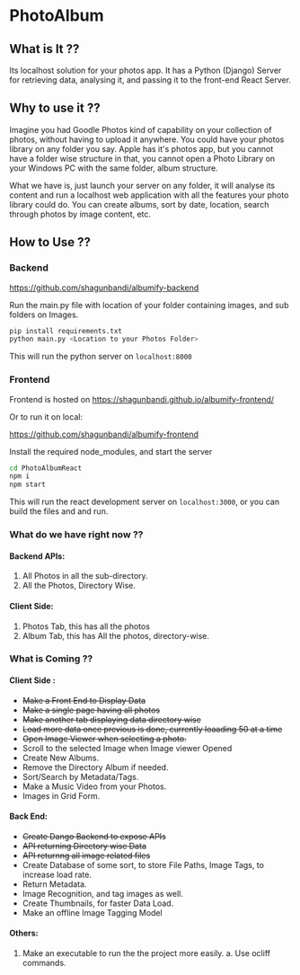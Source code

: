 # PhotoAlbum

## What is It ??

Its localhost solution for your photos app. It has a Python (Django) Server for retrieving data, analysing it, and passing it to the front-end React Server.

## Why to use it ??

Imagine you had Goodle Photos kind of capability on your collection of photos, without having to upload it anywhere. You could have your photos library on any folder you say. Apple has it's photos app, but you cannot have a folder wise structure in that, you cannot open a Photo Library on your Windows PC with the same folder, album structure. 

What we have is, just launch your server on any folder, it will analyse its content and run a localhost web application with all the features your photo library could do. You can create albums, sort by date, location, search through photos by image content, etc. 

## How to Use ??

### Backend

https://github.com/shagunbandi/albumify-backend

Run the main.py file with location of your folder containing images, and sub folders on Images. 

```bash
pip install requirements.txt
python main.py <Location to your Photos Folder>
```

This will run the python server on `localhost:8000`

### Frontend

Frontend is hosted on https://shagunbandi.github.io/albumify-frontend/

Or to run it on local:

https://github.com/shagunbandi/albumify-frontend

Install the required node_modules, and start the server

```bash
cd PhotoAlbumReact
npm i
npm start
```

This will run the react development server on `localhost:3000`, or you can build the files and and run.

### What do we have right now ??

#### Backend APIs: 
  1. All Photos in all the sub-directory.
  2. All the Photos, Directory Wise.

#### Client Side: 
  1. Photos Tab, this has all the photos
  2. Album Tab, this has All the photos, directory-wise.

### What is Coming ??

#### Client Side :
  - ~~Make a Front End to Display Data~~
  - ~~Make a single page having all photos~~
  - ~~Make another tab displaying data directory wise~~
  - ~~Load more data once previous is done, currently loaading 50 at a time~~
  - ~~Open Image Viewer when selecting a photo.~~
  - Scroll to the selected Image when Image viewer Opened
  - Create New Albums. 
  - Remove the Directory Album if needed.
  - Sort/Search by Metadata/Tags.
  - Make a Music Video from your Photos.
  - Images in Grid Form.

#### Back End:
  - ~~Create Dango Backend to expose APIs~~
  - ~~API returning Directory wise Data~~
  - ~~API returnng all image related files~~
  - Create Database of some sort, to store File Paths, Image Tags, to increase load rate.
  - Return Metadata.
  - Image Recognition, and tag images as well.
  - Create Thumbnails, for faster Data Load.
  - Make an offline Image Tagging Model
  
####  Others:
  1. Make an executable to run the the project more easily.
      a. Use ocliff commands. 
